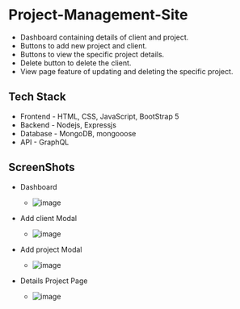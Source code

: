 # Project-Management-Site
- Dashboard containing details of client and project.
- Buttons to add new project and client.
- Buttons to view the specific project details.
- Delete button to delete the client.
- View page feature of updating and deleting the specific project.

## Tech Stack
- Frontend - HTML, CSS, JavaScript, BootStrap 5
- Backend - Nodejs, Expressjs
- Database - MongoDB, mongooose
- API - GraphQL

## ScreenShots
- Dashboard
    - ![image](https://github.com/Roshankrshah/Project-Management-Site/assets/91787844/8076fde0-6793-4e7f-b268-d7c20f775bfe)
  
- Add client Modal
    - ![image](https://github.com/Roshankrshah/Project-Management-Site/assets/91787844/3da99416-36f3-410d-8c80-74f0f529947a)

- Add project Modal
    - ![image](https://github.com/Roshankrshah/Project-Management-Site/assets/91787844/a89f02af-d673-408d-b040-c40dbeacd0f9)

- Details Project Page
    - ![image](https://github.com/Roshankrshah/Project-Management-Site/assets/91787844/b5ef66e8-3765-47a1-b6db-63595d505d87)



